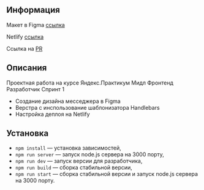 ## Информация

Макет в Figma [ссылка](https://www.figma.com/file/I9J3FmYRupdxaTsLpfENMU/Sprint1)

Netlify [ссылка]()

Ссылка на [PR]()

## Описания

Проектная работа на курсе Яндекс.Практикум Мидл Фронтенд Разработчик Спринт 1

- Создание дизайна месседжера в Figma
- Верстра с инспользование шаблонизатора Handlebars
- Настройка деплоя на Netlify

## Установка

- `npm install` — установка зависимостей,
- `npm run server` — запуск node.js сервера на 3000 порту,
- `npm run dev` — запуск версии для разработчика,
- `npm run build` — сборка стабильной версии,
- `npm run start` — сборка стабильной версии и запуск node.js сервера на 3000 порту.
